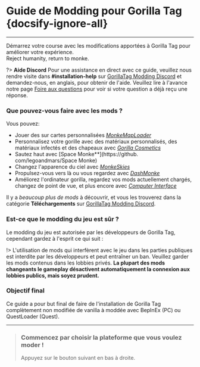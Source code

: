 # Guide de Modding pour Gorilla Tag {docsify-ignore-all}
---
Démarrez votre course avec les modifications apportées à Gorilla Tag pour améliorer votre expérience.  
Reject humanity, return to monke.

<div class="horizontal bordered" data-ea-publisher="gorillatagmodding-burrito-software" data-ea-type="image" data-ea-manual="true" id="introduction"></div>

?> **Aide Discord** Pour une assistance en direct avec ce guide, veuillez nous rendre visite dans **#installation-help** sur [GorillaTag Modding Discord](https://discord.gg/b2MhDBAzTv) et demandez-nous, en anglais, pour obtenir de l'aide. Veuillez lire à l'avance notre page [Foire aux questions](faq) pour voir si votre question a déjà reçu une réponse.

### Que pouvez-vous faire avec les mods ?

Vous pouvez:
- Jouer des sur cartes personnalisées [*MonkeMapLoader*](https://monkemaphub.com/)
- Personnalisez votre gorille avec des matériaux personnalisés, des matériaux infectés et des chapeaux avec [*Gorilla Cosmetics*](https://github.com/legoandmars/GorillaCosmetics)
- Sautez haut avec [Space Monke**](https://github. com/legoandmars/Space Monke)
- Changez l'apparence du ciel avec [*MonkeSkies*](https://github.com/Raemien/MonkeSkies)
- Propulsez-vous vers là ou vous regardez avec [*DashMonke*](https://github.com/TrueTamashii/DashMonke)
- Améliorez l'ordinateur gorilla, regardez vos mods actuellement chargés, changez de point de vue, et plus encore avec [*Computer Interface*](https://github.com/ToniMacaroni/ComputerInterface)

Il y a *beaucoup plus de mods* à découvrir, et vous les trouverez dans la catégorie **Téléchargements** sur [GorillaTag Modding Discord](https://discord.gg/b2MhDBAzTv).

### Est-ce que le modding du jeu est sûr ?

Le modding du jeu est autorisée par les développeurs de Gorilla Tag, cependant gardez à l'esprit ce qui suit :

!> L'utilisation de mods qui interfèrent avec le jeu dans les parties publiques est interdite par les développeurs et peut entraîner un ban. Veuillez garder les mods contenus dans les lobbies privés. **La plupart des mods changeants le gameplay désactivent automatiquement la connexion aux lobbies publics, mais soyez prudent.**

### Objectif final

Ce guide a pour but final de faire de l'installation de Gorilla Tag complètement non modifiée de vanilla à moddée avec BepInEx (PC) ou QuestLoader (Quest).

---
>
> ### Commencez par choisir la plateforme que vous voulez moder !
> 
> Appuyez sur le bouton suivant en bas à droite.
